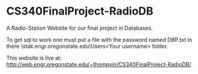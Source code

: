 # CS340FinalProject-RadioDB
A Radio-Station Website for our final project in Databases.

To get sql to work one must put a file with the password named DBP.txt in there \\stak.engr.oregonstate.edu\Users\<Your username> folder.

This website is live at: http://web.engr.oregonstate.edu/~thompvin/CS340FinalProject-RadioDB/
